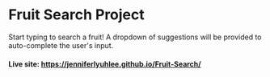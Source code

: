 # Fruit Search Project
Start typing to search a fruit! A dropdown of suggestions will be provided to auto-complete the user's input.

#### Live site: https://jenniferlyuhlee.github.io/Fruit-Search/
